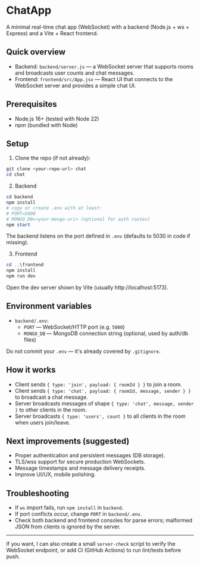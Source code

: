 # ChatApp

A minimal real-time chat app (WebSocket) with a backend (Node.js + ws + Express) and a Vite + React frontend.

## Quick overview
- Backend: `backend/server.js` — a WebSocket server that supports rooms and broadcasts user counts and chat messages.
- Frontend: `frontend/src/App.jsx` — React UI that connects to the WebSocket server and provides a simple chat UI.

## Prerequisites
- Node.js 16+ (tested with Node 22)
- npm (bundled with Node)

## Setup
1. Clone the repo (if not already):

```powershell
git clone <your-repo-url> chat
cd chat
```

2. Backend

```powershell
cd backend
npm install
# copy or create .env with at least:
# PORT=5000
# MONGO_DB=<your-mongo-uri> (optional for auth routes)
npm start
```

The backend listens on the port defined in `.env` (defaults to 5030 in code if missing).

3. Frontend

```powershell
cd ..\frontend
npm install
npm run dev
```

Open the dev server shown by Vite (usually http://localhost:5173).

## Environment variables
- `backend/.env`:
  - `PORT` — WebSocket/HTTP port (e.g. `5000`)
  - `MONGO_DB` — MongoDB connection string (optional, used by auth/db files)

Do not commit your `.env` — it's already covered by `.gitignore`.

## How it works
- Client sends `{ type: 'join', payload: { roomId } }` to join a room.
- Client sends `{ type: 'chat', payload: { roomId, message, sender } }` to broadcast a chat message.
- Server broadcasts messages of shape `{ type: 'chat', message, sender }` to other clients in the room.
- Server broadcasts `{ type: 'users', count }` to all clients in the room when users join/leave.


## Next improvements (suggested)
- Proper authentication and persistent messages (DB storage).
- TLS/wss support for secure production WebSockets.
- Message timestamps and message delivery receipts.
- Improve UI/UX, mobile polishing.

## Troubleshooting
- If `ws` import fails, run `npm install` in `backend`.
- If port conflicts occur, change `PORT` in `backend/.env`.
- Check both backend and frontend consoles for parse errors; malformed JSON from clients is ignored by the server.

---
If you want, I can also create a small `server-check` script to verify the WebSocket endpoint, or add CI (GitHub Actions) to run lint/tests before push.
